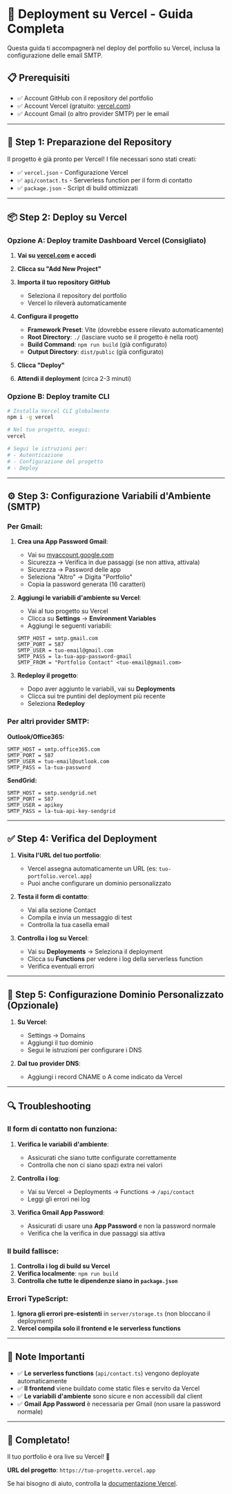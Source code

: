 # 🚀 Deployment su Vercel - Guida Completa

Questa guida ti accompagnerà nel deploy del portfolio su Vercel, inclusa la configurazione delle email SMTP.

## 📋 Prerequisiti

- ✅ Account GitHub con il repository del portfolio
- ✅ Account Vercel (gratuito: [vercel.com](https://vercel.com))
- ✅ Account Gmail (o altro provider SMTP) per le email

---

## 🔧 Step 1: Preparazione del Repository

Il progetto è già pronto per Vercel! I file necessari sono stati creati:

- ✅ `vercel.json` - Configurazione Vercel
- ✅ `api/contact.ts` - Serverless function per il form di contatto
- ✅ `package.json` - Script di build ottimizzati

---

## 📦 Step 2: Deploy su Vercel

### Opzione A: Deploy tramite Dashboard Vercel (Consigliato)

1. **Vai su [vercel.com](https://vercel.com) e accedi**

2. **Clicca su "Add New Project"**

3. **Importa il tuo repository GitHub**
   - Seleziona il repository del portfolio
   - Vercel lo rileverà automaticamente

4. **Configura il progetto**
   - **Framework Preset**: Vite (dovrebbe essere rilevato automaticamente)
   - **Root Directory**: `./` (lasciare vuoto se il progetto è nella root)
   - **Build Command**: `npm run build` (già configurato)
   - **Output Directory**: `dist/public` (già configurato)

5. **Clicca "Deploy"**

6. **Attendi il deployment** (circa 2-3 minuti)

### Opzione B: Deploy tramite CLI

```bash
# Installa Vercel CLI globalmente
npm i -g vercel

# Nel tuo progetto, esegui:
vercel

# Segui le istruzioni per:
# - Autenticazione
# - Configurazione del progetto
# - Deploy
```

---

## ⚙️ Step 3: Configurazione Variabili d'Ambiente (SMTP)

### Per Gmail:

1. **Crea una App Password Gmail**:
   - Vai su [myaccount.google.com](https://myaccount.google.com)
   - Sicurezza → Verifica in due passaggi (se non attiva, attivala)
   - Sicurezza → Password delle app
   - Seleziona "Altro" → Digita "Portfolio"
   - Copia la password generata (16 caratteri)

2. **Aggiungi le variabili d'ambiente su Vercel**:
   - Vai al tuo progetto su Vercel
   - Clicca su **Settings** → **Environment Variables**
   - Aggiungi le seguenti variabili:

   ```
   SMTP_HOST = smtp.gmail.com
   SMTP_PORT = 587
   SMTP_USER = tuo-email@gmail.com
   SMTP_PASS = la-tua-app-password-gmail
   SMTP_FROM = "Portfolio Contact" <tuo-email@gmail.com>
   ```

3. **Redeploy il progetto**:
   - Dopo aver aggiunto le variabili, vai su **Deployments**
   - Clicca sui tre puntini del deployment più recente
   - Seleziona **Redeploy**

### Per altri provider SMTP:

**Outlook/Office365:**
```
SMTP_HOST = smtp.office365.com
SMTP_PORT = 587
SMTP_USER = tuo-email@outlook.com
SMTP_PASS = la-tua-password
```

**SendGrid:**
```
SMTP_HOST = smtp.sendgrid.net
SMTP_PORT = 587
SMTP_USER = apikey
SMTP_PASS = la-tua-api-key-sendgrid
```

---

## ✅ Step 4: Verifica del Deployment

1. **Visita l'URL del tuo portfolio**:
   - Vercel assegna automaticamente un URL (es: `tuo-portfolio.vercel.app`)
   - Puoi anche configurare un dominio personalizzato

2. **Testa il form di contatto**:
   - Vai alla sezione Contact
   - Compila e invia un messaggio di test
   - Controlla la tua casella email

3. **Controlla i log su Vercel**:
   - Vai su **Deployments** → Seleziona il deployment
   - Clicca su **Functions** per vedere i log della serverless function
   - Verifica eventuali errori

---

## 🎨 Step 5: Configurazione Dominio Personalizzato (Opzionale)

1. **Su Vercel**:
   - Settings → Domains
   - Aggiungi il tuo dominio
   - Segui le istruzioni per configurare i DNS

2. **Dal tuo provider DNS**:
   - Aggiungi i record CNAME o A come indicato da Vercel

---

## 🔍 Troubleshooting

### Il form di contatto non funziona:

1. **Verifica le variabili d'ambiente**:
   - Assicurati che siano tutte configurate correttamente
   - Controlla che non ci siano spazi extra nei valori

2. **Controlla i log**:
   - Vai su Vercel → Deployments → Functions → `/api/contact`
   - Leggi gli errori nei log

3. **Verifica Gmail App Password**:
   - Assicurati di usare una **App Password** e non la password normale
   - Verifica che la verifica in due passaggi sia attiva

### Il build fallisce:

1. **Controlla i log di build su Vercel**
2. **Verifica localmente**: `npm run build`
3. **Controlla che tutte le dipendenze siano in `package.json`**

### Errori TypeScript:

1. **Ignora gli errori pre-esistenti** in `server/storage.ts` (non bloccano il deployment)
2. **Vercel compila solo il frontend e le serverless functions**

---

## 📝 Note Importanti

- ✅ **Le serverless functions** (`api/contact.ts`) vengono deployate automaticamente
- ✅ **Il frontend** viene buildato come static files e servito da Vercel
- ✅ **Le variabili d'ambiente** sono sicure e non accessibili dal client
- ✅ **Gmail App Password** è necessaria per Gmail (non usare la password normale)

---

## 🎉 Completato!

Il tuo portfolio è ora live su Vercel! 🚀

**URL del progetto**: `https://tuo-progetto.vercel.app`

Se hai bisogno di aiuto, controlla la [documentazione Vercel](https://vercel.com/docs).


